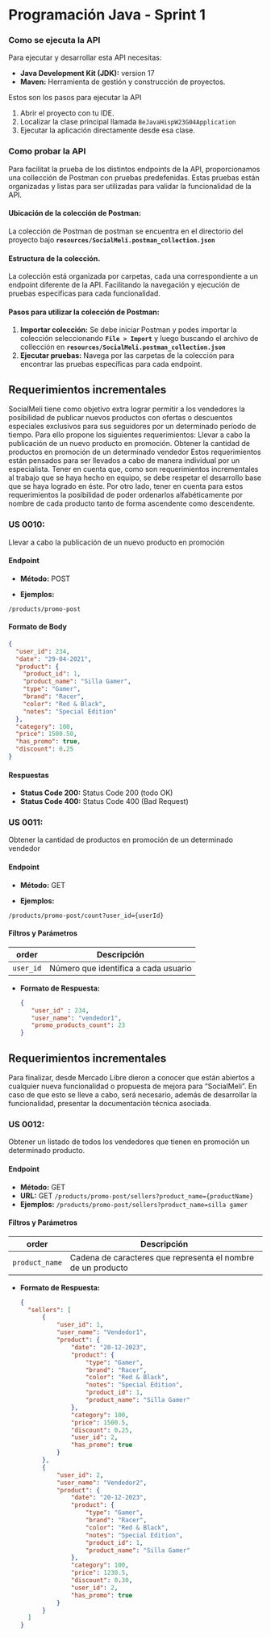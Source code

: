 # Programación Java - Sprint 1

### Como se ejecuta la API

Para ejecutar y desarrollar esta API necesitas:

- **Java Development Kit (JDK):** version 17
- **Maven:** Herramienta de gestión y construcción de proyectos.

Estos son los pasos para ejecutar la API

1. Abrir el proyecto con tu IDE.
2. Localizar la clase principal llamada `BeJavaHispW23G04Application`
3. Ejecutar la aplicación directamente desde esa clase.


### Como probar la API

Para facilitat la prueba de los distintos endpoints de la API, proporcionamos una collección de Postman con pruebas predefenidas. Estas pruebas están organizadas y listas para ser utilizadas para validar la funcionalidad de la API.

#### Ubicación de la colección de Postman:

La colección de Postman de postman se encuentra en el directorio del proyecto bajo **`resources/SocialMeli.postman_collection.json`**

#### Estructura de la colección.

La colección está organizada por carpetas, cada una correspondiente a un endpoint diferente de la API. Facilitando la navegación y ejecución de pruebas especificas para cada funcionalidad.

#### Pasos para utilizar la colección de Postman: 

1. **Importar colección:** Se debe iniciar Postman y podes importar la colección seleccionando **`File > Import`** y luego buscando el archivo de collección en **`resources/SocialMeli.postman_collection.json`**
2. **Ejecutar pruebas:** Navega por las carpetas de la colección para encontrar las pruebas específicas para cada endpoint.


## Requerimientos incrementales 
SocialMeli tiene como objetivo extra lograr permitir a los vendedores la posibilidad de publicar nuevos productos con ofertas o descuentos especiales exclusivos para sus seguidores por un determinado período de tiempo. Para ello propone los siguientes requerimientos:
Llevar a cabo la publicación de un nuevo producto en promoción.
Obtener la cantidad de productos en promoción de un determinado vendedor
Estos requerimientos están pensados para ser llevados a cabo de manera individual por un especialista.
Tener en cuenta que, como son requerimientos incrementales al trabajo que se haya hecho en equipo, se debe respetar el desarrollo base que se haya logrado en éste.
Por otro lado, tener en cuenta para estos requerimientos la posibilidad de poder ordenarlos alfabéticamente por nombre de cada producto tanto de forma ascendente como descendente.

### US 0010:

Llevar a cabo la publicación de un nuevo producto en promoción

#### Endpoint

- **Método:** POST

- **Ejemplos:**

`/products/promo-post`

#### Formato de Body

  ```json
  {
    "user_id": 234,
    "date": "29-04-2021",
    "product": {
      "product_id": 1,
      "product_name": "Silla Gamer",
      "type": "Gamer",
      "brand": "Racer",
      "color": "Red & Black",
      "notes": "Special Edition"
    },
    "category": 100,
    "price": 1500.50,
    "has_promo": true,
    "discount": 0.25
}
  ```

#### Respuestas

- **Status Code 200:** Status Code 200 (todo OK)
- **Status Code 400:** Status Code 400 (Bad Request)

### US 0011:

Obtener la cantidad de productos en promoción de un determinado vendedor

#### Endpoint

- **Método:** GET

- **Ejemplos:**

`/products/promo-post/count?user_id={userId}`

#### Filtros y Parámetros

| order       | Descripción             |
|-------------|-------------------------|
| `user_id`   |  Número que identifica a cada usuario |


- **Formato de Respuesta:**

  ```json
  {  
     "user_id" : 234,
     "user_name": "vendedor1",
     "promo_products_count": 23
  }
  ```

## Requerimientos incrementales 
Para finalizar, desde Mercado Libre dieron a conocer que están abiertos a cualquier nueva funcionalidad o propuesta de mejora para “SocialMeli”. En caso de que esto se lleve a cabo, será necesario, además de desarrollar la funcionalidad, presentar la documentación técnica asociada.

### US 0012:

Obtener un listado de todos los vendedores que tienen en promoción un determinado producto.

#### Endpoint

- **Método:** GET
- **URL:** GET `/products/promo-post/sellers?product_name={productName}`
- **Ejemplos:** `/products/promo-post/sellers?product_name=silla gamer`

#### Filtros y Parámetros

| order       | Descripción             |
|-------------|-------------------------|
| `product_name`   |  Cadena de caracteres que representa el nombre de un producto |


- **Formato de Respuesta:**

  ```json
  {
    "sellers": [
        {
            "user_id": 1,
            "user_name": "Vendedor1",
            "product": {
                "date": "20-12-2023",
                "product": {
                    "type": "Gamer",
                    "brand": "Racer",
                    "color": "Red & Black",
                    "notes": "Special Edition",
                    "product_id": 1,
                    "product_name": "Silla Gamer"
                },
                "category": 100,
                "price": 1500.5,
                "discount": 0.25,
                "user_id": 2,
                "has_promo": true
            }
        },
        {
            "user_id": 2,
            "user_name": "Vendedor2",
            "product": {
                "date": "20-12-2023",
                "product": {
                    "type": "Gamer",
                    "brand": "Racer",
                    "color": "Red & Black",
                    "notes": "Special Edition",
                    "product_id": 1,
                    "product_name": "Silla Gamer"
                },
                "category": 100,
                "price": 1230.5,
                "discount": 0.30,
                "user_id": 2,
                "has_promo": true
            }
        }
    ]
  }
  ```

